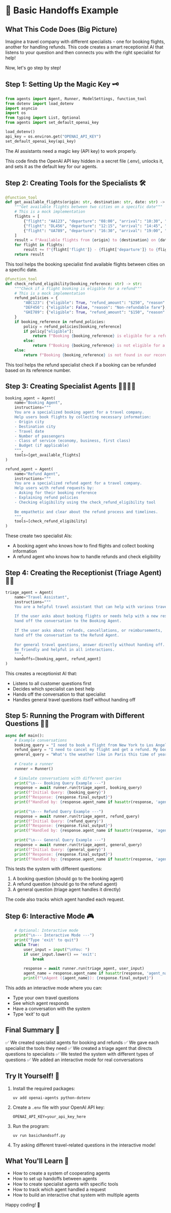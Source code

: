 # 🤝 Basic Handoffs Example

## What This Code Does (Big Picture)
Imagine a travel company with different specialists - one for booking flights, another for handling refunds. This code creates a smart receptionist AI that listens to your question and then connects you with the right specialist for help!

Now, let's go step by step!

## Step 1: Setting Up the Magic Key 🗝️
```python
from agents import Agent, Runner, ModelSettings, function_tool
from dotenv import load_dotenv
import asyncio
import os
from typing import List, Optional
from agents import set_default_openai_key

load_dotenv()
api_key = os.environ.get("OPENAI_API_KEY")
set_default_openai_key(api_key)
```
The AI assistants need a magic key (API key) to work properly.

This code finds the OpenAI API key hidden in a secret file (.env), unlocks it, and sets it as the default key for our agents.

## Step 2: Creating Tools for the Specialists 🛠️
```python
@function_tool
def get_available_flights(origin: str, destination: str, date: str) -> str:
    """Get available flights between two cities on a specific date"""
    # This is a mock implementation
    flights = [
        {"flight": "AA123", "departure": "08:00", "arrival": "10:30", "price": "$299"},
        {"flight": "DL456", "departure": "12:15", "arrival": "14:45", "price": "$329"},
        {"flight": "UA789", "departure": "16:30", "arrival": "19:00", "price": "$279"}
    ]
    result = f"Available flights from {origin} to {destination} on {date}:\n"   
    for flight in flights:
        result += f"{flight['flight']} - {flight['departure']} to {flight['arrival']} - ${flight['price']}\n"
    return result
```
This tool helps the booking specialist find available flights between cities on a specific date.

```python
@function_tool
def check_refund_eligibility(booking_reference: str) -> str:
    """Check if a flight booking is eligible for a refund"""
    # This is a mock implementation
    refund_policies = {
        "ABC123": {"eligible": True, "refund_amount": "$250", "reason": "Cancellation within 24 hours"},
        "DEF456": {"eligible": False, "reason": "Non-refundable fare"},
        "GHI789": {"eligible": True, "refund_amount": "$150", "reason": "Partial refund due to fare rules"}
    }
    if booking_reference in refund_policies:
        policy = refund_policies[booking_reference] 
        if policy["eligible"]:
            return f"Booking {booking_reference} is eligible for a refund of ${policy['refund_amount']}. The reason for the refund is: {policy['reason']}"
        else:
            return f"Booking {booking_reference} is not eligible for a refund. The reason is: {policy['reason']}"
    else:
        return f"Booking {booking_reference} is not found in our records."
```
This tool helps the refund specialist check if a booking can be refunded based on its reference number.

## Step 3: Creating Specialist Agents 👨‍💼👩‍💼
```python
booking_agent = Agent(
    name="Booking Agent",
    instructions="""
    You are a specialized booking agent for a travel company.
    Help users book flights by collecting necessary information:
    - Origin city
    - Destination city
    - Travel date
    - Number of passengers
    - Class of service (economy, business, first class)
    - Budget (if applicable)
    """,
    tools=[get_available_flights]
)

refund_agent = Agent(
    name="Refund Agent",
    instructions="""
    You are a specialized refund agent for a travel company.
    Help users with refund requests by:
    - Asking for their booking reference
    - Explaining refund policies
    - Checking eligibility using the check_refund_eligibility tool
    
    Be empathetic and clear about the refund process and timelines.
    """,
    tools=[check_refund_eligibility]
)
```
These create two specialist AIs:
- A booking agent who knows how to find flights and collect booking information
- A refund agent who knows how to handle refunds and check eligibility

## Step 4: Creating the Receptionist (Triage Agent) 🧑‍💼
```python
triage_agent = Agent(
    name="Travel Assistant",
    instructions="""
    You are a helpful travel assistant that can help with various travel-related questions.
    
    If the user asks about booking flights or needs help with a new reservation,
    hand off the conversation to the Booking Agent.
    
    If the user asks about refunds, cancellations, or reimbursements,
    hand off the conversation to the Refund Agent.
    
    For general travel questions, answer directly without handing off.
    Be friendly and helpful in all interactions.
    """,
    handoffs=[booking_agent, refund_agent]
)
```
This creates a receptionist AI that:
- Listens to all customer questions first
- Decides which specialist can best help
- Hands off the conversation to that specialist
- Handles general travel questions itself without handing off

## Step 5: Running the Program with Different Questions 🏃‍♂️
```python
async def main():
    # Example conversations
    booking_query = "I need to book a flight from New York to Los Angeles next week"
    refund_query = "I need to cancel my flight and get a refund. My booking reference is ABC123"
    general_query = "What's the weather like in Paris this time of year?"
    
    # Create a runner
    runner = Runner()
    
    # Simulate conversations with different queries
    print("\n--- Booking Query Example ---")
    response = await runner.run(triage_agent, booking_query)
    print(f"Initial Query: {booking_query}")
    print(f"Response: {response.final_output}")
    print(f"Handled by: {response.agent_name if hasattr(response, 'agent_name') else triage_agent.name}")
    
    print("\n--- Refund Query Example ---")
    response = await runner.run(triage_agent, refund_query)
    print(f"Initial Query: {refund_query}")
    print(f"Response: {response.final_output}")
    print(f"Handled by: {response.agent_name if hasattr(response, 'agent_name') else triage_agent.name}")
    
    print("\n--- General Query Example ---")
    response = await runner.run(triage_agent, general_query)
    print(f"Initial Query: {general_query}")
    print(f"Response: {response.final_output}")
    print(f"Handled by: {response.agent_name if hasattr(response, 'agent_name') else triage_agent.name}")
```
This tests the system with different questions:
1. A booking question (should go to the booking agent)
2. A refund question (should go to the refund agent)
3. A general question (triage agent handles it directly)

The code also tracks which agent handled each request.

## Step 6: Interactive Mode 🎮
```python
    # Optional: Interactive mode
    print("\n--- Interactive Mode ---")
    print("Type 'exit' to quit")
    while True:
        user_input = input("\nYou: ")
        if user_input.lower() == 'exit':
            break
        
        response = await runner.run(triage_agent, user_input)
        agent_name = response.agent_name if hasattr(response, 'agent_name') else triage_agent.name
        print(f"\nAgent ({agent_name}): {response.final_output}")
```
This adds an interactive mode where you can:
- Type your own travel questions
- See which agent responds
- Have a conversation with the system
- Type 'exit' to quit

## Final Summary 📌
✅ We created specialist agents for booking and refunds
✅ We gave each specialist the tools they need
✅ We created a triage agent that directs questions to specialists
✅ We tested the system with different types of questions
✅ We added an interactive mode for real conversations

## Try It Yourself! 🚀
1. Install the required packages:
   ```
   uv add openai-agents python-dotenv
   ```
2. Create a `.env` file with your OpenAI API key:
   ```
   OPENAI_API_KEY=your_api_key_here
   ```
3. Run the program:
   ```
   uv run basichandsoff.py
   ```
4. Try asking different travel-related questions in the interactive mode!

## What You'll Learn 🧠
- How to create a system of cooperating agents
- How to set up handoffs between agents
- How to create specialist agents with specific tools
- How to track which agent handled a request
- How to build an interactive chat system with multiple agents

Happy coding! 🎉 